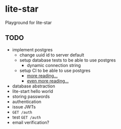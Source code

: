 # lite-star
Playground for lite-star

## TODO
* implement postgres
  * change uuid id to server default 
  * setup database tests to be able to use postgres
    * dynamic connection string
  * setup CI to be able to use postgres 
    * [more reading...](https://medium.com/qest/database-for-ci-cd-tests-quickly-and-inexpensively-96e3116ce72f)
    * [even more reading...](https://docs.github.com/en/actions/using-containerized-services/creating-postgresql-service-containers)
* database abstraction
* lite-start hello world
* storing passwords
* authentication
* issue JWTs
* `GET /auth`
* test `GET /auth`
* email verification?
